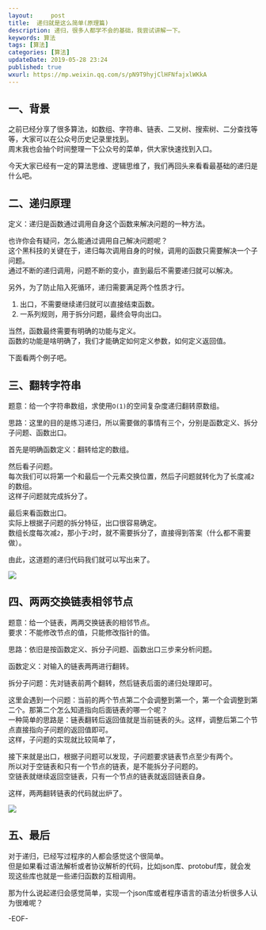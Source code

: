 ```yaml
---   
layout:     post  
title:  递归就是这么简单(原理篇)
description: 递归，很多人都学不会的基础，我尝试讲解一下。   
keywords: 算法  
tags: [算法]    
categories: [算法]  
updateDate: 2019-05-28 23:24   
published: true 
wxurl: https://mp.weixin.qq.com/s/pN9T9hyjClHFNfajxlWKkA  
---  
```



## 一、背景  


之前已经分享了很多算法，如数组、字符串、链表、二叉树、搜索树、二分查找等等，大家可以在公众号历史记录里找到。  
周末我也会抽个时间整理一下公众号的菜单，供大家快速找到入口。  


今天大家已经有一定的算法思维、逻辑思维了，我们再回头来看看最基础的递归是什么吧。  


## 二、递归原理  


定义：递归是函数通过调用自身这个函数来解决问题的一种方法。  


也许你会有疑问，怎么能通过调用自己解决问题呢？  
这个黑科技的关键在于，递归每次调用自身的时候，调用的函数只需要解决一个子问题。  
通过不断的递归调用，问题不断的变小，直到最后不需要递归就可以解决。  


另外，为了防止陷入死循环，递归需要满足两个性质才行。  


1. 出口，不需要继续递归就可以直接结束函数。  
2. 一系列规则，用于拆分问题，最终会导向出口。  


当然，函数最终需要有明确的功能与定义。  
函数的功能是啥明确了，我们才能确定如何定义参数，如何定义返回值。    


下面看两个例子吧。  


## 三、翻转字符串  


题意：给一个字符串数组，求使用`O(1)`的空间复杂度递归翻转原数组。  


思路：这里的目的是练习递归，所以需要做的事情有三个，分别是函数定义、拆分子问题、函数出口。  


首先是明确函数定义：翻转给定的数组。  


然后看子问题。  
每次我们可以将第一个和最后一个元素交换位置，然后子问题就转化为了长度减`2`的数组。  
这样子问题就完成拆分了。  


最后来看函数出口。  
实际上根据子问题的拆分特征，出口很容易确定。  
数组长度每次减`2`，那小于`2`时，就不需要拆分了，直接得到答案（什么都不需要做）。  


由此，这道题的递归代码我们就可以写出来了。  


![](https://res2019.tiankonguse.com/images/2019/05/29/001.png)  


## 四、两两交换链表相邻节点


题意：给一个链表，两两交换链表的相邻节点。  
要求：不能修改节点的值，只能修改指针的值。  


思路：依旧是按函数定义、拆分子问题、函数出口三步来分析问题。  


函数定义：对输入的链表两两进行翻转。  


拆分子问题：先对链表前两个翻转，然后链表后面的递归处理即可。  


这里会遇到一个问题：当前的两个节点第二个会调整到第一个，第一个会调整到第二个。那第二个怎么知道指向后面链表的哪一个呢？  
一种简单的思路是：链表翻转后返回值就是当前链表的头。这样，调整后第二个节点直接指向子问题的返回值即可。    
这样，子问题的实现就比较简单了，


接下来就是出口，根据子问题可以发现，子问题要求链表节点至少有两个。  
所以对于空链表和只有一个节点的链表，是不能拆分子问题的。  
空链表就继续返回空链表，只有一个节点的链表就返回链表自身。  


这样，两两翻转链表的代码就出炉了。  


![](https://res2019.tiankonguse.com/images/2019/05/29/001.png)  


## 五、最后  


对于递归，已经写过程序的人都会感觉这个很简单。  
但是如果看过语法解析或者协议解析的代码，比如json库、protobuf库，就会发现这些库也就是一些递归函数的互相调用。  


那为什么说起递归会感觉简单，实现一个json库或者程序语言的语法分析很多人认为很难呢？  


-EOF-  



